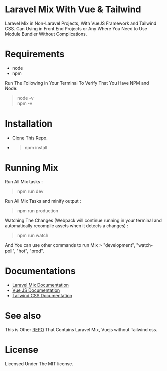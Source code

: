 # Laravel Mix With Vue & Tailwind

Laravel Mix in Non-Laravel Projects, With VueJS Framework and Tailwind CSS. Can Using in Front End Projects or Any Where You Need to Use Module Bundler Without Complications.



# Requirements 

- node
- npm 

Run The Following in Your Terminal To Verify That You Have NPM and Node:

> node -v <br>
> npm -v



# Installation
- Clone This Repo.
- > npm install




# Running Mix 

Run All Mix tasks :
> npm run dev 

Run All Mix Tasks and minify output : 
> npm run production 

Watching The Changes (Webpack will continue running in your terminal and automatically recompile assets when it detects a changes) : 
> npm run watch 

And You can use other commands to run Mix > "development", "watch-poll", "hot", "prod".






# Documentations

 - [Laravel Mix Documentation](https://laravel-mix.com/docs/4.0/basic-example)
 - [Vue JS Documentation](https://vuejs.org/v2/api/)
 - [Tailwind CSS Documentation](https://tailwindcss.com/docs)
 
# See also

This is Other [REPO](https://github.com/m7modg97/mixvue) That Contains Laravel Mix, Vuejs without Tailwind css.

# License

Licensed Under The MIT license.

